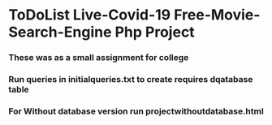 # ToDoList Live-Covid-19 Free-Movie-Search-Engine Php Project
### These was as a small assignment for college
###  Run queries in initialqueries.txt to create requires dqatabase table
###  For Without database version run projectwithoutdatabase.html
